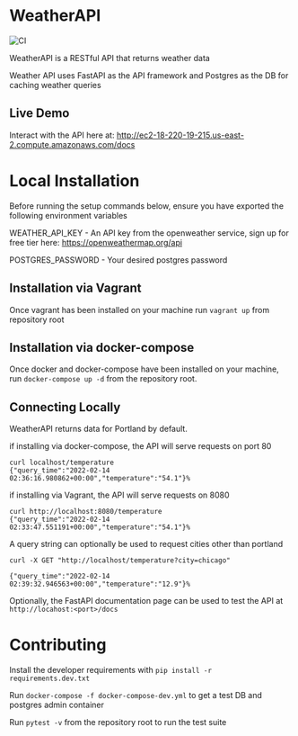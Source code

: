 # WeatherAPI
![CI](https://github.com/dm-bell-networking/weatherapi/actions/workflows/python-app.yml/badge.svg)

WeatherAPI is a RESTful API that returns weather data

Weather API uses FastAPI as the API framework and Postgres as the DB for caching weather queries

## Live Demo
Interact with the API here at: http://ec2-18-220-19-215.us-east-2.compute.amazonaws.com/docs
# Local Installation
Before running the setup commands below, ensure you have exported the following environment variables

WEATHER_API_KEY - An API key from the openweather service, sign up for free tier here: https://openweathermap.org/api

POSTGRES_PASSWORD - Your desired postgres password
## Installation via Vagrant
Once vagrant has been installed on your machine run ``vagrant up`` from repository root

## Installation via docker-compose
Once docker and docker-compose have been installed on your machine, run ```docker-compose up -d``` from the repository root.

## Connecting Locally 

WeatherAPI returns data for Portland by default.

if installing via docker-compose, the API will serve requests on port 80
```commandline
curl localhost/temperature
{"query_time":"2022-02-14 02:36:16.980862+00:00","temperature":"54.1"}%   
```

if installing via Vagrant, the API will serve requests on 8080
```commandline
curl http://localhost:8080/temperature
{"query_time":"2022-02-14 02:33:47.551191+00:00","temperature":"54.1"}%   
```

A query string can optionally be used to request cities other than portland
```commandline
curl -X GET "http://localhost/temperature?city=chicago"

{"query_time":"2022-02-14 02:39:32.946563+00:00","temperature":"12.9"}%  
```

Optionally, the FastAPI documentation page can be used to test the API at ```http://locahost:<port>/docs```


# Contributing 
Install the developer requirements with ``pip install -r requirements.dev.txt``

Run ``docker-compose -f docker-compose-dev.yml`` to get a test DB and postgres admin container

Run ```pytest -v``` from the repository root to run the test suite
